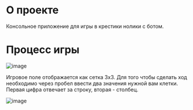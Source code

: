 # О проекте
Консольное приложение для игры в крестики нолики с ботом.

# Процесс игры
![image](https://github.com/vitalya63/TicTacToe/assets/58984307/5b512e53-5e04-4b7c-80d6-8139c6ff18ff)

Игровое поле отображается как сетка 3x3. Для того чтобы сделать ход необходимо через пробел ввести два значения нужной вам клетки. Первая цифра отвечает за строку, вторая - столбец.

![image](https://github.com/vitalya63/TicTacToe/assets/58984307/4bc22013-ad61-43d7-b9bb-017136af858b)



